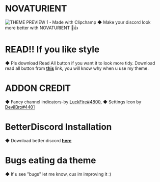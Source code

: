 # NOVATURIENT
![THEME PREVIEW 1 ‐ Made with Clipchamp](https://user-images.githubusercontent.com/84565593/134128065-ff85c983-575f-4a1d-afcf-fd69786b55a6.gif)
◆ Make your discord look more better with NOVATURIENT 🤪👍
# READ!! If you like style
◆ Pls download Read All button if you want it to look more tidy. Download read all button from [**this**](https://betterdiscord.app/plugin/ReadAllNotificationsButton) link, you will know why when u use my theme.
# ADDON CREDIT
◆ Fancy channel indicators-by [LuckFire#4800](https://github.com/LuckFire),
◆ Settings Icon by [DevilBro#4401](https://github.com/mwittrien)
# BetterDiscord Installation
◆ Download better discord [**here**](https://betterdiscord.app/)
# Bugs eating da theme
◆ If u see "bugs" let me know, cus im improving it :)
